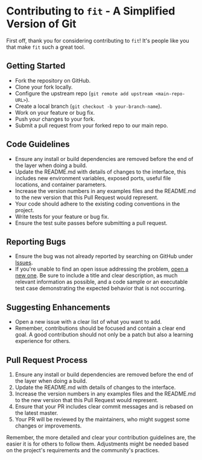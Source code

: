 # Contributing to `fit` - A Simplified Version of Git

First off, thank you for considering contributing to `fit`! It's people like you that make `fit` such a great tool.

## Getting Started

- Fork the repository on GitHub.
- Clone your fork locally.
- Configure the upstream repo (`git remote add upstream <main-repo-URL>`).
- Create a local branch (`git checkout -b your-branch-name`).
- Work on your feature or bug fix.
- Push your changes to your fork.
- Submit a pull request from your forked repo to our main repo.

## Code Guidelines

- Ensure any install or build dependencies are removed before the end of the layer when doing a build.
- Update the README.md with details of changes to the interface, this includes new environment variables, exposed ports, useful file locations, and container parameters.
- Increase the version numbers in any examples files and the README.md to the new version that this Pull Request would represent.
- Your code should adhere to the existing coding conventions in the project.
- Write tests for your feature or bug fix.
- Ensure the test suite passes before submitting a pull request.

## Reporting Bugs

- Ensure the bug was not already reported by searching on GitHub under [Issues](https://github.com/rafaelmgr12/git-clone/issues).
- If you're unable to find an open issue addressing the problem, [open a new one](https://github.com/rafaelmgr12/git-clone/issues/new). Be sure to include a title and clear description, as much relevant information as possible, and a code sample or an executable test case demonstrating the expected behavior that is not occurring.

## Suggesting Enhancements

- Open a new issue with a clear list of what you want to add.
- Remember, contributions should be focused and contain a clear end goal. A good contribution should not only be a patch but also a learning experience for others.

## Pull Request Process

1. Ensure any install or build dependencies are removed before the end of the layer when doing a build.
2. Update the README.md with details of changes to the interface.
3. Increase the version numbers in any examples files and the README.md to the new version that this Pull Request would represent.
4. Ensure that your PR includes clear commit messages and is rebased on the latest master.
5. Your PR will be reviewed by the maintainers, who might suggest some changes or improvements.

Remember, the more detailed and clear your contribution guidelines are, the easier it is for others to follow them. Adjustments might be needed based on the project's requirements and the community's practices.

